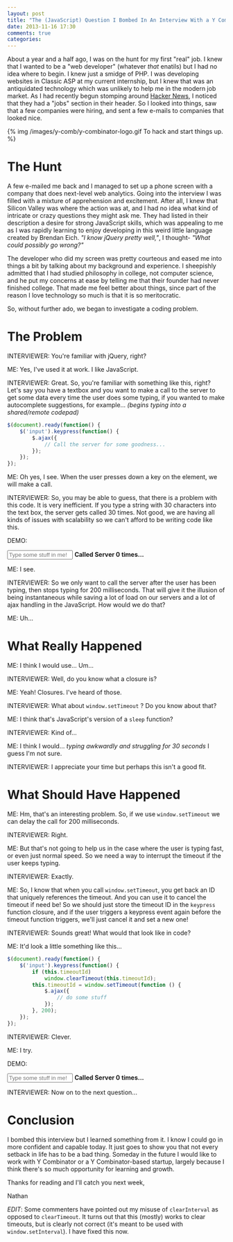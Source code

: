 ```yaml
---
layout: post
title: "The (JavaScript) Question I Bombed In An Interview With a Y Combinator Startup"
date: 2013-11-16 17:30
comments: true
categories: 
---
```


About a year and a half ago, I was on the hunt for my first "real" job.  I knew that I wanted to be a "web developer" (whatever *that* enatils) but I had no idea where to begin.  I knew just a smidge of PHP.  I was developing websites in Classic ASP at my current internship, but I knew that was an antiquidated technology which was unlikely to help me in the modern job market.  As I had recently begun stomping around [Hacker News](https://news.ycombinator.com), I noticed that they had a "jobs" section in their header.  So I looked into things, saw that a few companies were hiring, and sent a few e-mails to companies that looked nice.

{% img /images/y-comb/y-combinator-logo.gif To hack and start things up. %}

# The Hunt

A few e-mailed me back and I managed to set up a phone screen with a company that does next-level web analytics.  Going into the interview I was filled with a mixture of apprehension and excitement.  After all, I knew that Silicon Valley was where the action was at, and I had no idea what kind of intricate or crazy questions they might ask me.  They had listed in their description a desire for strong JavaScript skills, which was appealing to me as I was rapidly learning to enjoy developing in this weird little language created by Brendan Eich.  *"I know jQuery pretty well,"*, I thought- *"What could possibly go wrong?"*

The developer who did my screen was pretty courteous and eased me into things a bit by talking about my background and experience.  I sheepishly admitted that I had studied philosophy in college, not computer science, and he put my concerns at ease by telling me that their founder had never finished college.  That made me feel better about things, since part of the reason I love technology so much is that it is so meritocratic.

So, without further ado, we began to investigate a coding problem.

# The Problem

INTERVIEWER: You're familiar with jQuery, right?

ME:  Yes, I've used it at work.  I like JavaScript.

INTERVIEWER: Great.  So, you're familiar with something like this, right?  Let's say you have a textbox and you want to make a call to the server to get some data every time the user does some typing, if you wanted to make autocomplete suggestions, for example... *(begins typing into a shared/remote codepad)*

```js
$(document).ready(function() {
	$('input').keypress(function() {
		$.ajax({
			// Call the server for some goodness...
		});
	});
});
```

ME: Oh yes, I see.  When the user presses down a key on the element, we will make a call.

INTERVIEWER: So, you may be able to guess, that there is a problem with this code.  It is very inefficient.  If you type a string with 30 characters into the text box, the server gets called 30 times.  Not good, we are having all kinds of issues with scalability so we can't afford to be writing code like this.

DEMO:

<input id="myBox1" type="text" placeholder="Type some stuff in me!" style="width: 30%;" /> <strong>Called Server <span id="called_times1">0</span> times...</strong>

<script>
$(document).ready(function() {
	$('#myBox1').keypress(function() {
		if (!this.count)
			this.count = 0;
		this.count++;
		$('#called_times1').html(this.count);
	});
});
</script>


ME: I see.

INTERVIEWER: So we only want to call the server after the user has been typing, then stops typing for 200 milliseconds.  That will give it the illusion of being instantaneous while saving a lot of load on our servers and a lot of ajax handling in the JavaScript.  How would we do that?

ME:  Uh...

# What Really Happened

ME:  I think I would use... Um...

INTERVIEWER:  Well, do you know what a closure is?

ME:  Yeah!  Closures.  I've heard of those.

INTERVIEWER: What about `window.setTimeout` ?  Do you know about that?

ME:  I think that's JavaScript's version of a `sleep` function?

INTERVIEWER:  Kind of... 

ME:  I think I would... *typing awkwardly and struggling for 30 seconds*  I guess I'm not sure.

INTERVIEWER:  I appreciate your time but perhaps this isn't a good fit.

# What Should Have Happened

ME:  Hm, that's an interesting problem.  So, if we use `window.setTimeout` we can delay the call for 200 milliseconds.

INTERVIEWER:  Right.

ME:  But that's not going to help us in the case where the user is typing fast, or even just normal speed.  So we need a way to interrupt the timeout if the user keeps typing.

INTERVIEWER:  Exactly.

ME:  So, I know that when you call `window.setTimeout`, you get back an ID that uniquely references the timeout.  And you can use it to cancel the timeout if need be!  So we should just store the timeout ID in the `keypress` function closure, and if the user triggers a keypress event again before the timeout function triggers, we'll just cancel it and set a new one!

INTERVIEWER:  Sounds great!  What would that look like in code?

ME:  It'd look a little something like this...

```js
$(document).ready(function() {
	$('input').keypress(function() {
		if (this.timeoutId) 
			window.clearTimeout(this.timeoutId);
		this.timeoutId = window.setTimeout(function () {
			$.ajax({
				// do some stuff
			});
		}, 200);
	});
});
```

INTERVIEWER:  Clever.

ME:  I try.

DEMO:

<input id="myBox2" type="text" placeholder="Type some stuff in me!" style="width: 30%;" /> <strong>Called Server <span id="called_times2">0</span> times...</strong>

<script>
$(document).ready(function() {
	$('#myBox2').keypress(function() {
		if (!this.count)
			this.count = 0;
		if (this.timeoutId)
			window.clearTimeout(this.timeoutId);
		var that = this;
		this.timeoutId = window.setTimeout(function() {
			that.count++;
			$('#called_times2').html(that.count);
		}, 200);
	});
});
</script>

INTERVIEWER:  Now on to the next question...

# Conclusion

I bombed this interview but I learned something from it.  I know I could go in more confident and capable today.  It just goes to show you that not every setback in life has to be a bad thing.  Someday in the future I would like to work with Y Combinator or a Y Combinator-based startup, largely because I think there's so much opportunity for learning and growth.

Thanks for reading and I'll catch you next week,

Nathan

*EDIT*: Some commenters have pointed out my misuse of `clearInterval` as opposed to `clearTimeout`.  It turns out that this (mostly) works to clear timeouts, but is clearly not correct (it's meant to be used with `window.setInterval`).  I have fixed this now.
